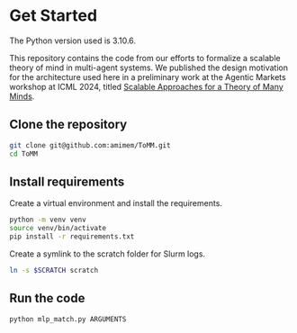 # Get Started

The Python version used is 3.10.6.

This repository contains the code from our efforts to formalize a scalable theory of mind in multi-agent systems. We published the design motivation for the architecture used here in a preliminary work at the Agentic Markets workshop at ICML 2024, titled [Scalable Approaches for a Theory of Many Minds](https://openreview.net/forum?id=P0oG5gDh6T).

## Clone the repository

```bash
git clone git@github.com:amimem/ToMM.git
cd ToMM
```

## Install requirements

Create a virtual environment and install the requirements.

```bash
python -m venv venv
source venv/bin/activate
pip install -r requirements.txt
```

Create a symlink to the scratch folder for Slurm logs.
```bash
ln -s $SCRATCH scratch
```

## Run the code

```bash
python mlp_match.py ARGUMENTS
```
